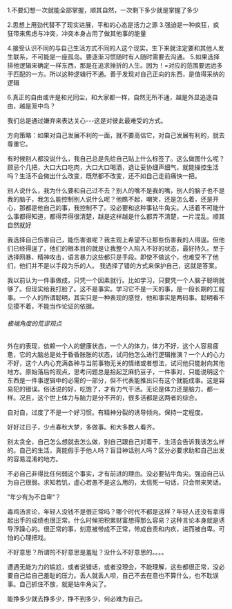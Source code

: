 1.不要幻想一次就能全部掌握，顺其自然，一次剩下多少就是掌握了多少

2.思想上用劲代替不了现实进展，平和的心态是活力之源
3.强迫是一种疯狂，疯狂带来焦虑与冲突，冲突本身占用了做其他事的能量

4.接受认识不同的与自己生活方式不同的人这个现实。生下来就注定要和其他人发生联系，不可能是一座孤岛。要逐渐习惯随时有人随时需要去沟通。
5.如果选择排他逻辑来确定一样东西，那是在追求挫折的人生。因为！=对应的范围要远远多于匹配的一方。所以这种逻辑行不通。善于发现对自己正向的东西，是值得采纳的逻辑

6.真正的自由或许是和光同尘，和大家都一样，自然无所不通，越是外显追逐自由，越是笼中鸟？



我们总是通过嫌弃来表达关心---这是对彼此最难受的方式。



方向策略：如果对自己发展不利的一面，就不要高估它，对自己发展有利的，就去尊重它。



有时候别人都没说什么，我自己总是先给自己贴上什么标签了。这么做图什么呢？
顾忌个几把，大口大口吃肉，大口大口喝酒，退让妥协细声细气，就能操控生活吗？生活不会做出什么改变，既然都不改变，还不如自己走前痛快一把。





别人说什么，我为什么要和自己过不去？别人的嘴不是我的嘴，别人的脑子也不是我的脑子，我怎么能控制别人说什么呢？他瞧不起，嘲笑，还是怎么着，还是开心，那都是他自己的事，我控制不了。没必要和这种事钻牛角尖。人活着不可能什么事都得知道，都得弄得很清楚，越是这样越是什么都弄不清楚，一片混乱。顺其自然就好



我选择自己伤害自己，能伤害谁呢？我主观上希望不让那些伤害我的人得逞。但他们已经得逞了，他们的根本目的就是让我整个人陷入不好的状态，最好持久。至于选择网暴、精神攻击，语言暴力这些都只是手段。即使不做这个，也难受不了他们，他们并不是以手段为乐的人。
我选择了错的方式来保护自己，这就是答案。



我以前认为一件事做成，只凭一个因素就行。比如学习，只要凭一个人脑子聪明就够了。但现实给我打脸了。这不是事实。学习它不是一天的事，是一段长期的工程事。一个人的所谓聪明，其实只是一种表现的感觉，他和事实是两码事。聪明看不见摸不着，不能当作论证的依据。

###### 极端角度的荒谬观点





外在的表现，依赖一个人的健康状态，一个人的体力，体力不好，这个人容易疲惫，它的大脑总是处于昏昏胀胀的状态，试问他怎么进行逻辑推演？一个人的心力不好，这个人内心充满各种与当前事物无关的情绪或者想法，试问他只能射向其他地方。原始落后的观点，思考问题总是拾起芝麻扔豆子，一件事对，只能说明这个东西是一件事逻辑中的必需的一部分，但不代表能推出只有这个就能成事。这是容易犯的错误。俗话说的好，吃饱了，才有力气干活。无论是体力还是脑力，都一样。况且，这个世上体力与脑力是分不开的，很多活都是这两者的综合。





自对自，过度了不是一个好习惯。有精神分裂的诱导倾向。保持一定程度。



好好过日子，少点春秋大梦，多做事。和大多数人看齐。



别太贪全，自己怎么想就去怎么做，别自己跟自己对着干，生活会告诉我该怎么样的。自己的生活，真能假手于他人吗？盲目神话别人吗？区分必要求助和自己出发的容易混淆的地方。



不必自己非得比任何弱这个事实，才有前进的理由。没必要钻牛角尖。强迫自己认为自己很弱。求知若饥，虚心若愚不是这么用的，太信死一句话，只会带来笑话。



”年少有为不自卑“？

​		毒鸡汤言论，年轻人没钱不是很正常吗？哪个时代不都是这样？年轻人还没有拿得起出手的成绩也很正常。什么时候把积累财富想得那么容易？这种言论本身就是诱导浮躁心的。很正常的事，刻意被带成不正常，带成自责和内疚，进而被自卑。可怕的心理把戏。



不好意思？所谓的不好意思是羞耻？没什么不好意思的。。。。

遭遇无能为力的尴尬，或者说错话，或者没理会，不能理解，这些都很正常，没必要自己给自己羞耻的压力。丢人就丢人呗，自己不去在意也不算什么，也不耽误事。自己抓住不放，就是钻牛角尖了。

能挣多少就去挣多少，挣不到多少，何必难为自己。
